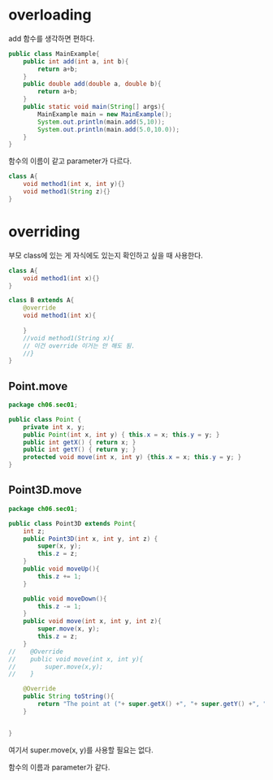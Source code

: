 
# overloading
add 함수를 생각하면 편하다.
```java
public class MainExample{
	public int add(int a, int b){
		return a+b;
	}
	public double add(double a, double b){
		return a+b;
	}
	public static void main(String[] args){
		MainExample main = new MainExample();
		System.out.println(main.add(5,10));
		System.out.println(main.add(5.0,10.0));
	}
}
```

함수의 이름이 같고 parameter가 다르다.

```java
class A{
	void method1(int x, int y){}
	void method1(String z){}
}
```
# overriding
부모 class에 있는 게 자식에도 있는지 확인하고 싶을 때 사용한다.

```java
class A{
	void method1(int x){}
}

class B extends A{
	@override
	void method1(int x){
	
	}
	//void method1(String x){
	// 이건 override 이거는 안 해도 됨.
	//}
}
```

## Point.move
```java
package ch06.sec01;

public class Point {
    private int x, y;
    public Point(int x, int y) { this.x = x; this.y = y; }
    public int getX() { return x; }
    public int getY() { return y; }
    protected void move(int x, int y) {this.x = x; this.y = y; }
}
```

## Point3D.move
```java
package ch06.sec01;

public class Point3D extends Point{
    int z;
    public Point3D(int x, int y, int z) {
        super(x, y);
        this.z = z;
    }
    public void moveUp(){
        this.z += 1;
    }

    public void moveDown(){
        this.z -= 1;
    }
    public void move(int x, int y, int z){
        super.move(x, y);
        this.z = z;
    }
//    @Override
//    public void move(int x, int y){
//        super.move(x,y);
//    }

    @Override
    public String toString(){
        return "The point at ("+ super.getX() +", "+ super.getY() +", "+ this.z +")";
    }


}
```

여기서 super.move(x, y)를 사용할 필요는 없다.

함수의 이름과 parameter가 같다.